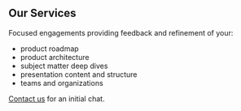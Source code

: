 ## Our Services

Focused engagements providing feedback and refinement of your:

- product roadmap
- product architecture
- subject matter deep dives
- presentation content and structure
- teams and organizations

[Contact us](#contact-us) for an initial chat.  
